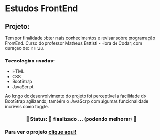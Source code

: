 # Estudos FrontEnd
## Projeto:
Tem por finalidade obter mais conhecimentos e revisar sobre programação FrontEnd.
Curso do professor Matheus Battisti - Hora de Codar; com duração de: 1:11:20.  

### Tecnologias usadas:
- HTML
- CSS 
- BootStrap
- JavaScript

Ao longo do desenvolvimento do projeto foi perceptível a facilidade do BootStrap agilizando; também o JavaScrip com algumas funcionalidade incríveis como toggle. 

<h3 align="center"> 
	🚧  Status: 🚀 finalizado ... (podendo melhorar)  🚧
</h3>

### Para ver o projeto [clique aqui!](https://daviafer.github.io/JS-endereco-cep/)
